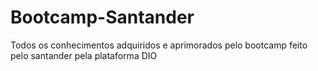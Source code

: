 # Bootcamp-Santander
Todos os conhecimentos adquiridos e aprimorados pelo bootcamp feito pelo santander pela plataforma DIO
